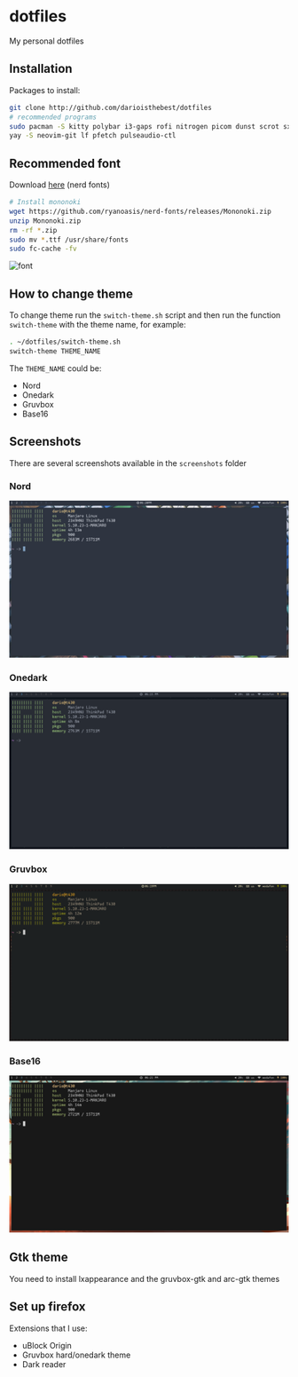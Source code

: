 # dotfiles
My personal dotfiles

## Installation
Packages to install:
```sh
git clone http://github.com/darioisthebest/dotfiles
# recommended programs
sudo pacman -S kitty polybar i3-gaps rofi nitrogen picom dunst scrot sxiv firefox
yay -S neovim-git lf pfetch pulseaudio-ctl
```
## Recommended font
Download [here](https://github.com/ryanoasis/nerd-fonts/releases) (nerd fonts)
```sh
# Install mononoki
wget https://github.com/ryanoasis/nerd-fonts/releases/Mononoki.zip
unzip Mononoki.zip
rm -rf *.zip
sudo mv *.ttf /usr/share/fonts
sudo fc-cache -fv
```
![font](https://localfonts.eu/wp-content/uploads/2019/07/Mononoki_950x475_11.png)

## How to change theme
To change theme run the `switch-theme.sh` script and then run the function `switch-theme` with the
theme name, for example:
```sh
. ~/dotfiles/switch-theme.sh
switch-theme THEME_NAME
```
The `THEME_NAME` could be:
 - Nord
 - Onedark
 - Gruvbox
 - Base16

## Screenshots
There are several screenshots available in the `screenshots` folder

### Nord
![nord](./screenshots/nord.png)
### Onedark
![onedark](./screenshots/onedark.png)
### Gruvbox
![gruvbox](./screenshots/gruvbox.png)
### Base16
![base16](./screenshots/base16.png)

## Gtk theme
You need to install lxappearance and the gruvbox-gtk and arc-gtk themes

## Set up firefox
Extensions that I use:
 - uBlock Origin
 - Gruvbox hard/onedark theme
 - Dark reader
